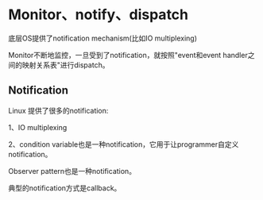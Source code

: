 # Monitor、notify、dispatch

底层OS提供了notification mechanism(比如IO multiplexing)

Monitor不断地监控，一旦受到了notification，就按照"event和event handler之间的映射关系表"进行dispatch。

## Notification

Linux 提供了很多的notification: 

1、IO multiplexing

2、condition variable也是一种notification，它用于让programmer自定义notification。



Observer pattern也是一种notification。

典型的notification方式是callback。